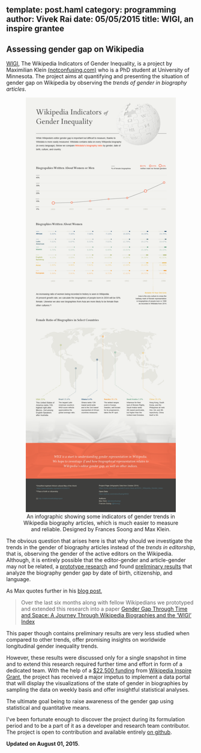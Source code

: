 template: post.haml
category: programming
author: Vivek Rai
date: 05/05/2015
title: WIGI, an inspire grantee
---
Assessing gender gap on Wikipedia
---

[WIGI](https://meta.wikimedia.org/wiki/Grants:IdeaLab/WIGI:_Wikipedia_Gender_Index),
The Wikipedia Indicators of Gender Inequality, is a project by Maximilian Klein
[(notconfusing.com)](http://notconfusing.com) who is a PhD student at University
of Minnesota. The project aims at quantifying and presenting the situation of
gender gap on Wikipedia by observing the *trends of gender in biography
articles*.

<figure style="text-align:center"> <a> <img src="/images/wigi_map.png"
title="Wikipedia Gender Indicators infographic by Maximilian Klein and Frances
Soong." target="https://github.com/notconfusing/WIGI/issues/22" style="width:
400px; height: auto"/> </a> <figcaption> An infographic showing some indicators
of gender trends in Wikipedia biography articles, which is much easier to
measure and reliable. Designed by Frances Soong and Max Klein. </figcaption>
</figure>

The obvious question that arises here is that why should we investigate the
trends in the gender of biography articles instead of the *trends in
editorship*, that is, observing the gender of the active editors on the
Wikipedia. Although, it is entirely possible that the editor-gender and
article-gender may not be related, a [prototype
research](http://arxiv.org/abs/1502.03086) and found [preliminary
results](http://notconfusing.com/preliminary-results-from-wigi-the-wikipedia-gender-inequality-index/)
that analyze the biography gender gap by date of birth, citizenship, and
language.

As Max quotes further in his [blog
post](http://notconfusing.com/category/thought-importance/lesser/),
> Over the last six months along with fellow Wikipedians we prototyped and
> extended this research into a paper [Gender Gap Through Time and Space: A
> Journey Through Wikipedia Biographies and the ‘WIGI’
> Index](http://arxiv.org/abs/1502.03086)

This paper though contains preliminary results are very less studied when
compared to other trends, offer promising insights on worldwide longitudinal
gender inequality trends.

However, these results were discussed only for a single snapshot in time and to
extend this research required further time and effort in form of a dedicated
team. With the help of a [$22,500
funding](https://blog.wikimedia.org/2015/05/01/meet-the-inspire-grantees/) from
[Wikipedia Inspire Grant](https://meta.wikimedia.org/wiki/Grants:Inspire), the
project has received a major impetus to implement a data portal that will
display the visualizations of the state of gender in biographies by sampling
the data on weekly basis and offer insightful statistical analyses.

The ultimate goal being to raise awareness of the gender gap using statistical
and quantitative means.

I've been fortunate enough to discover the project during its formulation
period and to be a part of it as a developer and research team contributor. The
project is open to contribution and available entirely [on
github](https://github.com/notconfusing/WIGI).

**Updated on August 01, 2015**.
